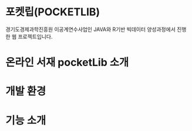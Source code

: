 # 포켓립(POCKETLIB)
경기도경제과학진흥원 이공계연수사업인 JAVA와 R기반 빅데이터 양성과정에서 진행한 웹 프로젝트입니다.

# 온라인 서재 pocketLib 소개


# 개발 환경

# 기능 소개



